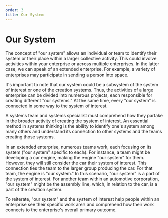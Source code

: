 ```yaml
---
order: 3
title: Our System
---
```


# Our System

The concept of "our system" allows an individual or team to identify their system or their place within a larger collective activity. This could involve activities within your enterprise or across multiple enterprises. In the latter case, we can speak of an extended enterprise. For example, a variety of enterprises may participate in sending a person into space.

It's important to note that our system could be a subsystem of the system of interest or one of the creation systems. Thus, the activities of a large enterprise can be divided into numerous projects, each responsible for creating different "our systems." At the same time, every "our system" is connected in some way to the system of interest.

A systems team and systems specialist must comprehend how they partake in the broader activity of creating the system of interest. An essential method in systems thinking is the ability to identify one's system among many others and understand its connection to other systems and the teams creating those systems.

In an extended enterprise, numerous teams work, each focusing on its system ("our system" specific to each). For instance, a team might be developing a car engine, making the engine "our system" for them. However, they will still consider the car their system of interest. This connection ties the team to the larger group producing the car. For that team, the engine is "our system." In this scenario, "our system" is a part of the system of interest. For another team within an automotive corporation, "our system" might be the assembly line, which, in relation to the car, is a part of the creation system.

To reiterate, "our system" and the system of interest help people within an enterprise see their specific work area and comprehend how their work connects to the enterprise's overall primary outcome.